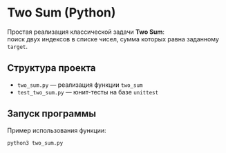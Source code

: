 # Two Sum (Python)

Простая реализация классической задачи **Two Sum**:  
поиск двух индексов в списке чисел, сумма которых равна заданному `target`.

##  Структура проекта
- `two_sum.py` — реализация функции `two_sum`
- `test_two_sum.py` — юнит-тесты на базе `unittest`

##  Запуск программы
Пример использования функции:
```bash
python3 two_sum.py

